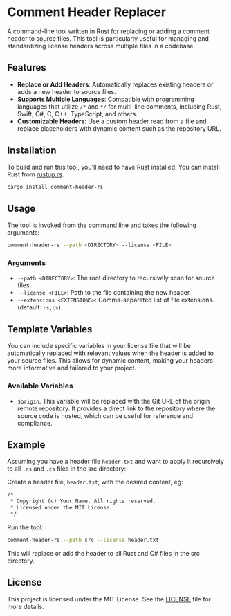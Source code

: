 # Comment Header Replacer

A command-line tool written in Rust for replacing or adding a comment header to source files.
This tool is particularly useful for managing and standardizing license headers across multiple files in a codebase.

## Features

- **Replace or Add Headers**: Automatically replaces existing headers or adds a new header to source files.
- **Supports Multiple Languages**: Compatible with programming languages that utilize `/*` and `*/` for multi-line comments, including Rust, Swift, C#, C, C++, TypeScript, and others.
- **Customizable Headers**: Use a custom header read from a file and replace placeholders with dynamic content such as the repository URL.

## Installation

To build and run this tool, you'll need to have Rust installed. You can install Rust from [rustup.rs](https://rustup.rs).

```sh
cargo install comment-header-rs
```

## Usage

The tool is invoked from the command line and takes the following arguments:

```sh
comment-header-rs --path <DIRECTORY> --license <FILE>
```

### Arguments

- `--path <DIRECTORY>`: The root directory to recursively scan for source files.
- `--license <FILE>`: Path to the file containing the new header.
- `--extensions <EXTENSIONS>`: Comma-separated list of file extensions. (default: `rs,cs`).

## Template Variables

You can include specific variables in your license file that will be automatically replaced with relevant values when the header is added to your source files. This allows for dynamic content, making your headers more informative and tailored to your project.

### Available Variables

- `$origin`. This variable will be replaced with the Git URL of the origin remote repository. It provides a direct link to the repository where the source code is hosted, which can be useful for reference and compliance.

## Example

Assuming you have a header file `header.txt` and want to apply it recursively to all `.rs` and `.cs` files in the src directory:

Create a header file, `header.txt`, with the desired content, eg:

```txt
/*
 * Copyright (c) Your Name. All rights reserved.
 * Licensed under the MIT License.
 */
```

Run the tool:

```sh
comment-header-rs --path src --license header.txt
```

This will replace or add the header to all Rust and C# files in the src directory.

## License

This project is licensed under the MIT License. See the [LICENSE](LICENSE) file for more details.
